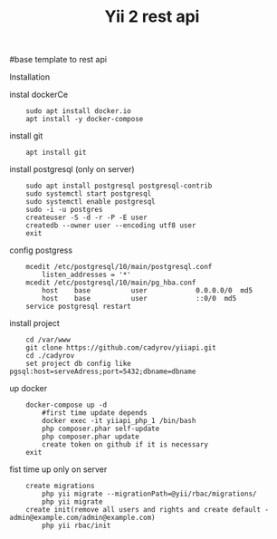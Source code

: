 <p align="center">
    <h1 align="center">Yii 2 rest api</h1>
    <br>
</p>

#base template to rest api

Installation

instal dockerCe
```
    sudo apt install docker.io
    apt install -y docker-compose
```

install git
```
    apt install git    
```
install postgresql (only on server)
```
    sudo apt install postgresql postgresql-contrib
    sudo systemctl start postgresql
    sudo systemctl enable postgresql
    sudo -i -u postgres
    createuser -S -d -r -P -E user
    createdb --owner user --encoding utf8 user
    exit
```

config postgress
```
    mcedit /etc/postgresql/10/main/postgresql.conf 
        listen_addresses = '*'
    mcedit /etc/postgresql/10/main/pg_hba.conf
        host    base          user            0.0.0.0/0  md5
        host    base          user            ::0/0  md5
    service postgresql restart
```

install project
```
    cd /var/www
    git clone https://github.com/cadyrov/yiiapi.git
    cd ./cadyrov
    set project db config like  pgsql:host=serveAdress;port=5432;dbname=dbname
```
up docker        
```
    docker-compose up -d
        #first time update depends
        docker exec -it yiiapi_php_1 /bin/bash
        php composer.phar self-update
        php composer.phar update
        create token on github if it is necessary
    exit
```

fist time up only on server
```
    create migrations
        php yii migrate --migrationPath=@yii/rbac/migrations/
        php yii migrate 
    create init(remove all users and rights and create default - admin@example.com/admin@example.com)
        php yii rbac/init
```
